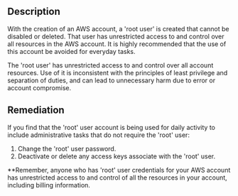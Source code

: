 ## Description

With the creation of an AWS account, a 'root user' is created that cannot be disabled or deleted. That user has unrestricted access to and control over all resources in the AWS account. It is highly recommended that the use of this account be avoided for everyday tasks.

The 'root user' has unrestricted access to and control over all account resources. Use of it is inconsistent with the principles of least privilege and separation of duties, and can lead to unnecessary harm due to error or account compromise.

## Remediation

If you find that the 'root' user account is being used for daily activity to include administrative tasks that do not require the 'root' user:

1. Change the 'root' user password.
2. Deactivate or delete any access keys associate with the 'root' user.

**Remember, anyone who has 'root' user credentials for your AWS account has unrestricted access to and control of all the resources in your account, including billing information.
